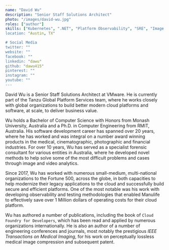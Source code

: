 ```yaml
---
name: "David Wu"
description: "Senior Staff Solutions Architect"
photo: "/images/david-wu.jpg"
roles: ["author"]
skills: ["Kubernetes", ".NET", "Platform Observability", "SRE", "Image & Video Processing & Compression", "Quality Metrics", "Product Development","Agile Delivery", "Software Development", "Embedded Development", "Cameras, "Cloud Application Development", "Medical Devices", "Imaging Forensics"]
location: "Austin, TX"

# Social Media 
twitter: ""
website: ""
facebook: ""
linkedin: "dawu"
github: "dawu415"
pinterest: ""
instagram: ""
youtube: ""
---
```


David Wu is a Senior Staff Solutions Architect at VMware. He is currently part of the Tanzu Global Platform Services team, where he works closely with global organizations to build better modern cloud platforms and software, at scale, to deliver business value. 

Wu holds a Bachelor of Computer Science with Honors from Monash University, Australia and a Ph.D. in Computer Engineering from RMIT, Australia.  His software development career has spanned over 20 years, where he has worked and was integral on a number award winning products in the medical, cinematographic, photographic and financial industries.  For over 10 years, Wu has served as a specialist forensic consultant for various entities in Australia, where he developed novel methods to help solve some of the most difficult problems and cases through image and video analytics. 

Since 2017, Wu has worked with numerous small-medium, multi-national organizations to the Fortune 500, across the globe, in both capacities to help modernize their legacy applications to the cloud and successfully build secure and efficient platforms. One of the most notable was his work with developing observability and testing methodologies that enabled Manulife to effectively save over 1 Million dollars of operating costs for their cloud platform. 

Wu has authored a number of publications, including the book of `Cloud Foundry for Developers`, which has been read and applied by numerous organizations internationally. He is also an author of a number of engineering conferences and journals, most notably the prestigious *IEEE Transactions on Medical Imaging*, for his work on perceptually lossless medical image compression and subsequent patent. 

